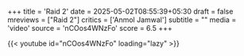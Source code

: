+++
title = 'Raid 2'
date = 2025-05-02T08:55:39+05:30
draft = false
mreviews = ["Raid 2"]
critics = ['Anmol Jamwal']
subtitle = ""
media = 'video'
source = 'nCOos4WNzFo'
score = 6.5
+++

{{< youtube id="nCOos4WNzFo" loading="lazy" >}}
